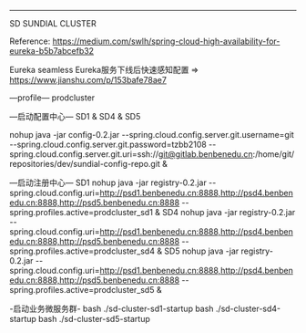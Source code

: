 ----------------------------------------------------------------------------------------------------------------
SD SUNDIAL CLUSTER

Reference:  https://medium.com/swlh/spring-cloud-high-availability-for-eureka-b5b7abcefb32

Eureka seamless
Eureka服务下线后快速感知配置 => https://www.jianshu.com/p/153bafe78ae7

—profile—
prodcluster

—启动配置中心—
SD1	& SD4 & SD5

nohup java -jar config-0.2.jar --spring.cloud.config.server.git.username=git --spring.cloud.config.server.git.password=tzbb2108 --spring.cloud.config.server.git.uri=ssh://git@gitlab.benbenedu.cn:/home/git/repositories/dev/sundial-config-repo.git &

—启动注册中心—
SD1
nohup java -jar registry-0.2.jar --spring.cloud.config.uri=http://psd1.benbenedu.cn:8888,http://psd4.benbenedu.cn:8888,http://psd5.benbenedu.cn:8888 --spring.profiles.active=prodcluster_sd1 &
SD4
nohup java -jar registry-0.2.jar --spring.cloud.config.uri=http://psd1.benbenedu.cn:8888,http://psd4.benbenedu.cn:8888,http://psd5.benbenedu.cn:8888 --spring.profiles.active=prodcluster_sd4 &
SD5
nohup java -jar registry-0.2.jar --spring.cloud.config.uri=http://psd1.benbenedu.cn:8888,http://psd4.benbenedu.cn:8888,http://psd5.benbenedu.cn:8888 --spring.profiles.active=prodcluster_sd5 &

-启动业务微服务群-
bash ./sd-cluster-sd1-startup
bash ./sd-cluster-sd4-startup
bash ./sd-cluster-sd5-startup